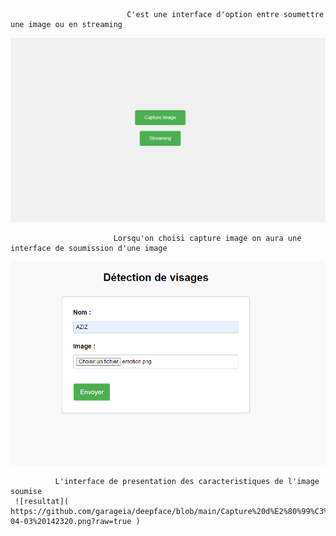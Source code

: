                               C'est une interface d'option entre soumettre une image ou en streaming
![interface de capture d'ecran et de streaming](https://github.com/garageia/deepface/blob/main/Capture%20d%E2%80%99%C3%A9cran%202023-04-03%20115934.png?raw=true)

                           Lorsqu'on choisi capture image on aura une interface de soumission d'une image
![capture d'ecran](  https://github.com/garageia/deepface/blob/main/Capture%20d%E2%80%99%C3%A9cran%202023-04-03%20142110.png?raw=true)

              L'interface de presentation des caracteristiques de l'image soumise
     ![resultat]( https://github.com/garageia/deepface/blob/main/Capture%20d%E2%80%99%C3%A9cran%202023-04-03%20142320.png?raw=true )        
